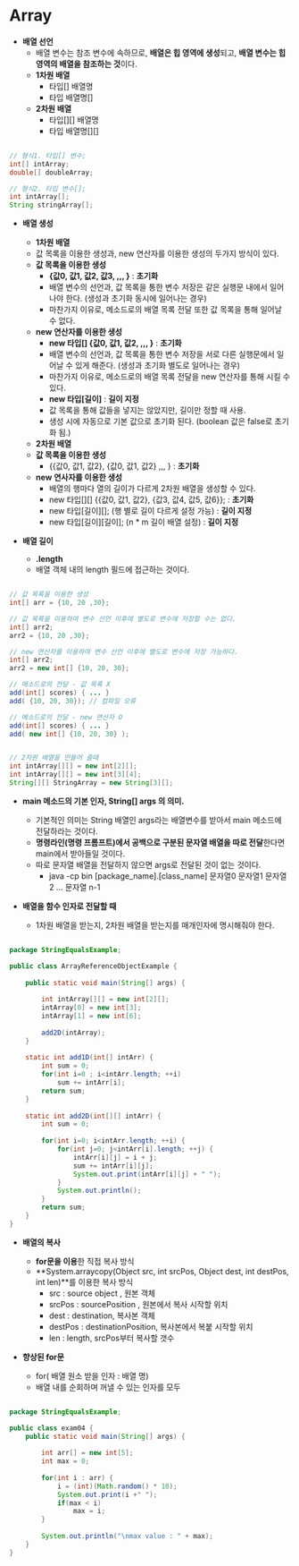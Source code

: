 # Array

  - **배열 선언**   
    - 배열 변수는 참조 변수에 속하므로, **배열은 힙 영역에 생성**되고, **배열 변수는 힙영역의 배열을 참조하는 것**이다.
    - **1차원 배열**
      - 타입[] 배열명
      - 타입 배열명[]
    - **2차원 배열**
      - 타입[][] 배열명
      - 타입 배열명[][]

```java

// 형식1. 타입[] 변수;
int[] intArray;
double[] doubleArray;

// 형식2. 타입 변수[];
int intArray[];
String stringArray[];

```

  - **배열 생성**   
    - **1차원 배열**
    - 값 목록을 이용한 생성과, new 연산자를 이용한 생성의 두가지 방식이 있다.
    - **값 목록을 이용한 생성**
      - **{값0, 값1, 값2, 값3, ,,, }** : **초기화**
      - 배열 변수의 선언과, 값 목록을 통한 변수 저장은 같은 실행문 내에서 일어나야 한다. (생성과 초기화 동시에 일어나는 경우)
      - 마찬가지 이유로, 메소드로의 배열 목록 전달 또한 값 목록을 통해 일어날 수 없다.
    - **new 연산자를 이용한 생성**
      - **new 타입[] {값0, 값1, 값2, ,,, }** : **초기화**
      - 배열 변수의 선언과, 값 목록을 통한 변수 저장을 서로 다른 실행문에서 일어날 수 있게 해준다. (생성과 초기화 별도로 일어나는 경우)
      - 마찬가지 이유로, 메소드로의 배열 목록 전달을 new 연산자를 통해 시킬 수 있다.
      - **new 타입[길이]** : **길이 지정**
      - 값 목록을 통해 값들을 넣지는 않았지만, 길이만 정할 때 사용.
      - 생성 시에 자동으로 기본 값으로 초기화 된다. (boolean 값은 false로 초기화 됨.)   
    - **2차원 배열**
    - **값 목록을 이용한 생성**
      - {{값0, 값1, 값2}, {값0, 값1, 값2} ,,, } : **초기화**
    - **new 연사자를 이용한 생성**
      - 배열의 행마다 열의 길이가 다르게 2차원 배열을 생성할 수 있다.
      - new 타입[][] {{값0, 값1, 값2}, {값3, 값4, 값5, 값6}}; : **초기화**
      - new 타입[길이][]; (행 별로 길이 다르게 설정 가능) : **길이 지정**
      - new 타입[길이][길이]; (n * m 길이 배열 설정)  : **길이 지정**
  
  - **배열 길이**
    - **.length**
    - 배열 객체 내의 length 필드에 접근하는 것이다.

```java

// 값 목록을 이용한 생성
int[] arr = {10, 20 ,30};

// 값 목록을 이용하여 변수 선언 이후에 별도로 변수에 저장할 수는 없다.
int[] arr2;
arr2 = {10, 20 ,30};

// new 연산자를 이용하여 변수 선언 이후에 별도로 변수에 저장 가능하다.
int[] arr2;
arr2 = new int[] {10, 20, 30};

// 메소드로의 전달 - 값 목록 X
add(int[] scores) { ... }
add( {10, 20, 30}); // 컴파일 오류

// 메소드로의 전달 - new 연산자 O
add(int[] scores) { ... }
add( new int[] {10, 20, 30} );


// 2차원 배열을 만들어 줄때
int intArray[][] = new int[2][];
int intArray[][] = new int[3][4];
String[][] StringArray = new String[3][];

```
  - **main 메소드의 기본 인자, String[] args 의 의미.**
    - 기본적인 의미는 String 배열인 args라는 배열변수를 받아서 main 메소드에 전달하라는 것이다.
    - **명령라인(명령 프롬프트)에서 공백으로 구분된 문자열 배열을 따로 전달**한다면 main에서 받아들일 것이다.
    - 따로 문자열 배열을 전달하지 않으면 args로 전달된 것이 없는 것이다.
      - java -cp bin [package_name].[class_name] 문자열0 문자열1 문자열2 ... 문자열 n-1   
      
  - **배열을 함수 인자로 전달할 때**
    - 1차원 배열을 받는지, 2차원 배열을 받는지를 매개인자에 명시해줘야 한다.
    
```java

package StringEqualsExample;

public class ArrayReferenceObjectExample {
	
	public static void main(String[] args) {
		
		int intArray[][] = new int[2][];
		intArray[0] = new int[3];
		intArray[1] = new int[6];
		
		add2D(intArray);
	}
	
	static int add1D(int[] intArr) {
		int sum = 0;
		for(int i=0 ; i<intArr.length; ++i)
			sum += intArr[i];
		return sum;
	}
	
	static int add2D(int[][] intArr) {
		int sum = 0;
		
		for(int i=0; i<intArr.length; ++i) {
			for(int j=0; j<intArr[i].length; ++j) {
				intArr[i][j] = i + j;
				sum += intArr[i][j];
				System.out.print(intArr[i][j] + " ");
			}
			System.out.println();
		}
		return sum;
	}
}

```

  - **배열의 복사**
    - **for문을 이용**한 직접 복사 방식
    - **System.arraycopy(Object src, int srcPos, Object dest, int destPos, int len)**를 이용한 복사 방식
      - src : source object , 원본 객체
      - srcPos : sourcePosition , 원본에서 복사 시작할 위치
      - dest : destination, 복사본 객체
      - destPos : destinationPosition, 복사본에서 복붙 시작할 위치
      - len : length, srcPos부터 복사할 갯수

  - **향상된 for문**
    - for( 배열 원소 받을 인자 : 배열 명)
    - 배열 내를 순회하며 꺼낼 수 있는 인자를 모두 

```java

package StringEqualsExample;

public class exam04 {
	public static void main(String[] args) {
		
		int arr[] = new int[5];
		int max = 0;
		
		for(int i : arr) {
			i = (int)(Math.random() * 10);
			System.out.print(i +" ");
			if(max < i)
				max = i;
		}
		
		System.out.println("\nmax value : " + max);
	}
}

```

